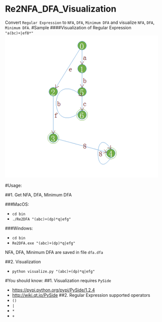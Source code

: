 # Re2NFA_DFA_Visualization
Convert `Regular Expression` to `NFA`, `DFA`, `Minimum DFA` and visualize `NFA`, `DFA`, `Minimum DFA`.
#Sample
####Visualization of Regular Expression `"a(bc)+|ef8*"`
![alt text][logo]

[logo]: https://raw.githubusercontent.com/cyanmoon/Re2NFA_DFA_Visualization/master/sample.png "Sample"

#Usage:

##1. Get NFA, DFA, Minimum DFA

###MacOS:		
* `cd bin`
* `./Re2DFA "(abc)+(dp)*q|efg"`

###Windows:
* `cd bin`	
* `Re2DFA.exe "(abc)+(dp)*q|efg"`

NFA, DFA, Minimum DFA are saved in file `dfa.dfa`

##2. Visualization


* `python visualize.py "(abc)+(dp)*q|efg"`

#You should know:
##1. Visualization requires `PySide`  
* https://pypi.python.org/pypi/PySide/1.2.4
* http://wiki.qt.io/PySide
##2. Regular Expression supported operators
* `()`
* `|`
* `*`
* `+`


